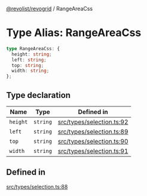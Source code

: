 [@revolist/revogrid](README.md) / RangeAreaCss

# Type Alias: RangeAreaCss

```ts
type RangeAreaCss: {
  height: string;
  left: string;
  top: string;
  width: string;
};
```

## Type declaration

| Name | Type | Defined in |
| ------ | ------ | ------ |
| `height` | `string` | [src/types/selection.ts:92](https://github.com/revolist/revogrid/blob/e3c4d102f429c82d34023490b300d210ef8d9573/src/types/selection.ts#L92) |
| `left` | `string` | [src/types/selection.ts:89](https://github.com/revolist/revogrid/blob/e3c4d102f429c82d34023490b300d210ef8d9573/src/types/selection.ts#L89) |
| `top` | `string` | [src/types/selection.ts:90](https://github.com/revolist/revogrid/blob/e3c4d102f429c82d34023490b300d210ef8d9573/src/types/selection.ts#L90) |
| `width` | `string` | [src/types/selection.ts:91](https://github.com/revolist/revogrid/blob/e3c4d102f429c82d34023490b300d210ef8d9573/src/types/selection.ts#L91) |

## Defined in

[src/types/selection.ts:88](https://github.com/revolist/revogrid/blob/e3c4d102f429c82d34023490b300d210ef8d9573/src/types/selection.ts#L88)
